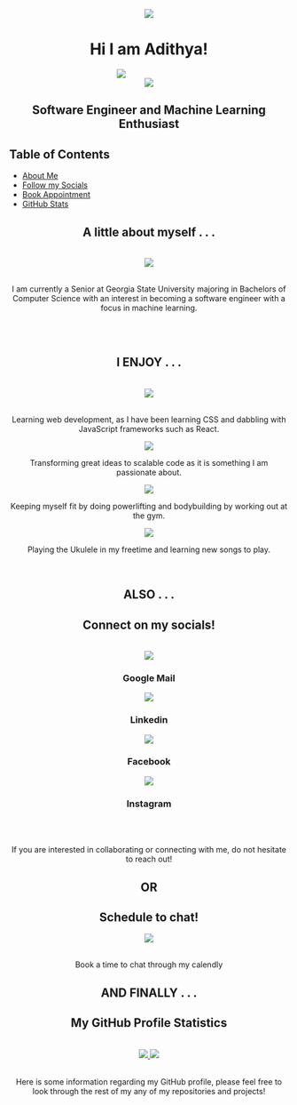 <!-- <style>
.inline-block {
  display: inline-block;
}

.sections {
  margin: 50px;
}

.word-break {
  white-space: -moz-pre-wrap !important;  /* Mozilla, since 1999 */
  white-space: -pre-wrap;      /* Opera 4-6 */
  white-space: -o-pre-wrap;    /* Opera 7 */
  white-space: pre-wrap;       /* css-3 */
  word-wrap: break-word;       /* Internet Explorer 5.5+ */
  white-space: -webkit-pre-wrap; /* Newer versions of Chrome/Safari*/
  word-break: keep-all;
  white-space: normal;
  width: 50%;
}
</style> -->

<div align="center">
  <img src="https://img.icons8.com/external-wanicon-flat-wanicon/96/000000/external-computer-free-time-wanicon-flat-wanicon.png"/>
</div>

<h1 align="center">Hi I am Adithya!</h1>

<div class="sections" align="center">

  <!-- Thinking Icon (software engineering) -->
  <div style="margin-right: 20%;" align="center" class="inline-block">
    <img src="https://img.icons8.com/ios-filled/60/000000/learning.png"/>
  </div>

  <!-- Robot Icon (machine learning) -->
  <div class="inline-block">
    <img src="https://img.icons8.com/external-wanicon-lineal-wanicon/60/000000/external-machine-learning-smart-industry-wanicon-lineal-wanicon.png"/>
  </div>

  <h2>Software Engineer and Machine Learning <br>Enthusiast</h2> 
</div>

<h2> Table of Contents</h2>
<ul>
  <li><a href="#about-me">About Me</a></li>
  <li><a href="#check-out-socials">Follow my Socials</a></li>
  <li><a href="#schedule-chat">Book Appointment</a></li>
  <li><a href="#github-stats">GitHub Stats</a></li>
</ul>

<div align=center>
  <h2 id="about-me" align="center">A little about myself . . .</h2>
  <br>
  <div>
    <img src="https://upload.wikimedia.org/wikipedia/en/thumb/3/3b/Georgia_State_Athletics_logo.svg/96px-Georgia_State_Athletics_logo.svg.png"/>
    <br>
    <br>
    <p class="word-break">I am currently a Senior at Georgia State University majoring in Bachelors of Computer Science with an interest in becoming a software engineer with a focus in machine learning.</p>
  </div>

  <br>
  <br>

  <h2>I ENJOY . . .</h2>
  <br>
  <div class="inline-block">
    <img src="https://img.icons8.com/ultraviolet/80/000000/react--v2.png"/>
    <br>
    <br>
    <p class="word-break">Learning web development, as I have been learning CSS and dabbling with JavaScript frameworks such as React.</p>
  </div>

  <div class="inline-block">
    <img src="https://img.icons8.com/color/80/000000/light-on--v2.png"/>
    <p class="word-break">Transforming great ideas to scalable code as it is something I am passionate about.</p>
  </div>
  
  <div class="inline-block">
    <img src="https://img.icons8.com/color/80/000000/bench-press--v2.png"/>
    <p class="word-break">Keeping myself fit by doing powerlifting and bodybuilding by working out at the gym.</p>
  </div>

  <div class="inline-block">
    <img src="https://img.icons8.com/color/80/000000/music--v2.png"/>
    <p class="word-break">Playing the Ukulele in my freetime and learning new songs to play.</p>
  </div>
</div>

<br>
<h2 align="center">ALSO . . .</h2>

<div class="sections" id="check-out-socials" align="center">

  <h2>Connect on my socials!</h2>
  <br>
  <!-- Email Address -->
  <div class="inline-block">
    <a href="mailto:adithyav211@gmail.com">
      <img src="https://img.icons8.com/fluency/90/000000/gmail-new.png"/>
    </a>
    <h3>Google Mail</h3>
  </div>

  <!-- Linkedin Profile -->
  <div class="inline-block">
    <a href="http://www.linkedin.com/in/adithya-venkatesh">
      <img src="https://img.icons8.com/color/90/000000/linkedin.png"/>
    </a>
    <h3>Linkedin</h3>
  </div>

  <!-- Facebook Profile -->
  <div class="inline-block">
    <a href="https://www.facebook.com/profile.php?id=100009287506279">
      <img src="https://img.icons8.com/color/90/000000/facebook.png"/>
    </a>
    <h3>Facebook</h3>
  </div>

  <!-- Instagram Profile -->
  <div class="inline-block">
    <a href="https://www.instagram.com/adithya.vvs/">
      <img src="https://img.icons8.com/fluency/90/000000/instagram-new.png"/>
    </a>
    <h3>Instagram</h3>
  </div>
  <br>
  <br>
  <p>If you are interested in collaborating or connecting with me, do not hesitate to reach out!</p>
</div>

<h2 align="center">OR</h2>

<div class="sections" id="schedule-chat" align="center">
  <h2>Schedule to chat!</h2>
  <a href="https://calendly.com/adithyavenkatesh/30min">
    <img src="https://img.icons8.com/color/96/000000/calendar--v2.png"/>
  </a>
  <br>
  <br>
  <p>Book a time to chat through my calendly</p>
</div>

<h2 align="center">AND FINALLY . . .</h2>

<div class="sections" id="github-stats" align="center">
    <h2>My GitHub Profile Statistics</h2>
    <br>
    <a href="https://github.com/anuraghazra/github-readme-stats">
      <img src="https://github-readme-stats.vercel.app/api?username=adithyav09&show_icons=true&theme=darcula" />
    </a>
    <a href="https://github.com/anuraghazra/github-readme-stats">
      <img src="https://github-readme-stats.vercel.app/api/top-langs/?username=adithyav09&layout=compact&theme=darcula" />
    </a>
    <br>
    <br>
    <p class="word-break">Here is some information regarding my GitHub profile, please feel free to look through the rest of my any of my repositories and projects!</p>
</div>



